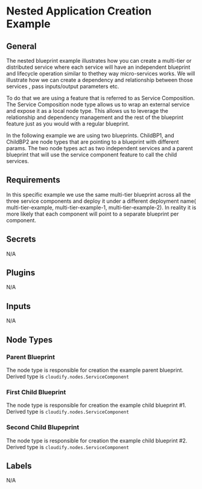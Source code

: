 # Nested Application Creation Example

## General

The nested blueprint example illustrates how you can create a multi-tier or distributed service where each service will have an independent blueprint and lifecycle operation similar to thethey way micro-services works. We will illustrate how we can create a dependency and relationship between those services , pass inputs/output parameters etc.

To do that we are using a feature that is referred to as  Service Composition. The Service Composition node type allows us to wrap an external service and expose it as a local node type. This allows us to leverage the relationship and dependency management and the rest of the  blueprint feature just as you would with a regular blueprint.

In the following example we are using two blueprints.
ChildBP1, and ChildBP2 are node types that are pointing to a blueprint with different params. The two node types  act as two independent services and a parent blueprint that will use the service component feature to call the child services.


## Requirements

 In this specific example we use the same multi-tier blueprint across all the three service components and deploy it under a different deployment name( multi-tier-example, multi-tier-example-1, multi-tier-example-2).  In reality it is more likely that each component will point to a separate blueprint per component.

## Secrets

N/A

## Plugins

N/A

## Inputs

N/A

## Node Types

### Parent Blueprint
The node type is responsible for creation the example parent blueprint.\
Derived type is `cloudify.nodes.ServiceComponent`

### First Child Blueprint

The node type is responsible for creation the example child blueprint #1.\
Derived type is `cloudify.nodes.ServiceComponent`

### Second Child Blupeprint
The node type is responsible for creation the example child blueprint #2.\
Derived type is `cloudify.nodes.ServiceComponent`

## Labels

N/A